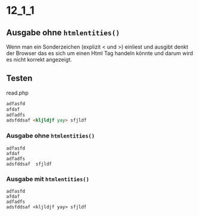 # 12_1_1


## Ausgabe ohne `htmlentities()`

Wenn man ein Sonderzeichen (explizit < und >) einliest und ausgibt denkt der Browser das es sich um einen Html Tag handeln könnte und darum wird es nicht korrekt angezeigt.

## Testen

read.php

```html
adfasfd
afdaf
adfadfs
adsfddsaf <kljldjf yay> sfjldf
```

### Ausgabe ohne `htmlentities()`

```
adfasfd
afdaf
adfadfs
adsfddsaf  sfjldf
```

### Ausgabe mit `htmlentities()`

```
adfasfd
afdaf
adfadfs
adsfddsaf <kljldjf yay> sfjldf
```